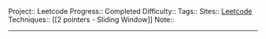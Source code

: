 Project:: Leetcode
Progress:: Completed
Difficulty:: 
Tags:: 
Sites:: [Leetcode]()
Techniques:: [[2 pointers - Sliding Window]]
Note:: 

---